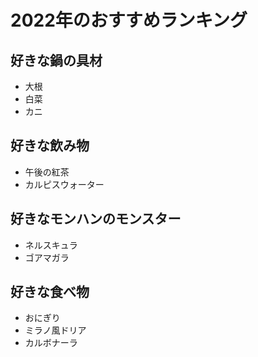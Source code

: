 # 2022年のおすすめランキング

## 好きな鍋の具材
- 大根
- 白菜
- カニ

## 好きな飲み物
- 午後の紅茶
- カルピスウォーター

## 好きなモンハンのモンスター
- ネルスキュラ
- ゴアマガラ

## 好きな食べ物
- おにぎり
- ミラノ風ドリア
- カルボナーラ
